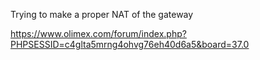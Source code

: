 
Trying to make a proper NAT of the gateway

https://www.olimex.com/forum/index.php?PHPSESSID=c4glta5mrng4ohvg76eh40d6a5&board=37.0

